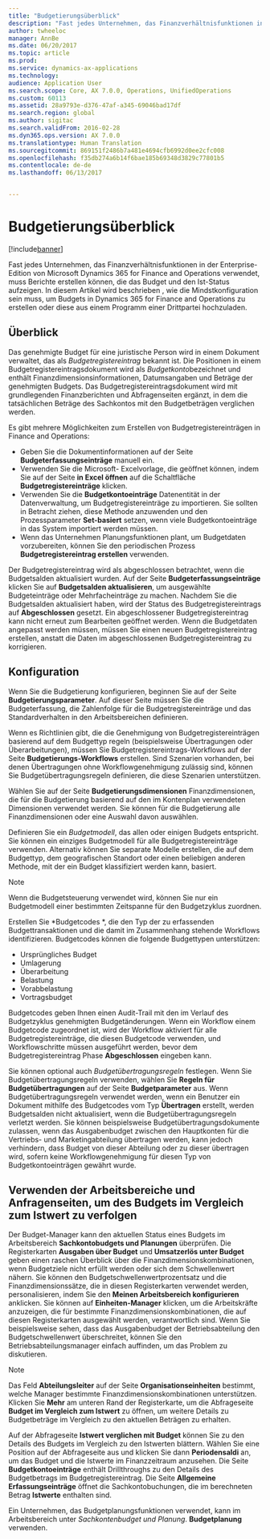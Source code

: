 ```yaml
---
title: "Budgetierungsüberblick"
description: "Fast jedes Unternehmen, das Finanzverhältnisfunktionen in der Enterprise-Edition von Microsoft Dynamics 365 for Finance and Operations verwendet, muss Berichte erstellen können, die das Budget und den Ist-Status aufzeigen. In diesem Artikel wird beschrieben , wie die Mindstkonfiguration sein muss, um Budgets in der Enterprise-Edition von Dynamics 365 for Finance and Operations zu erstellen oder diese aus einem Programm einer Drittpartei hochzuladen."
author: twheeloc
manager: AnnBe
ms.date: 06/20/2017
ms.topic: article
ms.prod: 
ms.service: dynamics-ax-applications
ms.technology: 
audience: Application User
ms.search.scope: Core, AX 7.0.0, Operations, UnifiedOperations
ms.custom: 60113
ms.assetid: 28a9793e-d376-47af-a345-69046bad17df
ms.search.region: global
ms.author: sigitac
ms.search.validFrom: 2016-02-28
ms.dyn365.ops.version: AX 7.0.0
ms.translationtype: Human Translation
ms.sourcegitcommit: 869151f2486b7a481e4694cfb6992d0ee2cfc008
ms.openlocfilehash: f35db274a6b14f6bae185b69348d3829c77801b5
ms.contentlocale: de-de
ms.lasthandoff: 06/13/2017


---
```


# <a name="budgeting-overview"></a>Budgetierungsüberblick 

[!include[banner](../includes/banner.md)]


Fast jedes Unternehmen, das Finanzverhältnisfunktionen in der Enterprise-Edition von Microsoft Dynamics 365 for Finance and Operations verwendet, muss Berichte erstellen können, die das Budget und den Ist-Status aufzeigen. In diesem Artikel wird beschrieben , wie die Mindstkonfiguration sein muss, um Budgets in Dynamics 365 for Finance and Operations zu erstellen oder diese aus einem Programm einer Drittpartei hochzuladen.

<a name="overview"></a>Überblick
--------

Das genehmigte Budget für eine juristische Person wird in einem Dokument verwaltet, das als *Budgetregistereintrag* bekannt ist. Die Positionen in einem Budgetregistereintragsdokument wird als *Budgetkonto*bezeichnet und enthält Finanzdimensionsinformationen, Datumsangaben und Beträge der genehmigten Budgets. Das Budgetregistereintragsdokument wird mit grundlegenden Finanzberichten und Abfragenseiten ergänzt, in dem die tatsächlichen Beträge des Sachkontos mit den Budgetbeträgen verglichen werden. 

Es gibt mehrere Möglichkeiten zum Erstellen von Budgetregistereinträgen in Finance and Operations:

-   Geben Sie die Dokumentinformationen auf der Seite **Budgeterfassungseinträge** manuell ein.
-   Verwenden Sie die Microsoft- Excelvorlage, die geöffnet können, indem Sie auf der Seite **in Excel öffnen** auf die Schaltfläche **Budgetregistereinträge** klicken.
-   Verwenden Sie die **Budgetkontoeinträge** Datenentität in der Datenverwaltung, um Budgetregistereinträge zu importieren. Sie sollten in Betracht ziehen, diese Methode anzuwenden und den Prozessparameter **Set-basiert** setzen,  wenn viele Budgetkontoeinträge in das System importiert werden müssen.
-   Wenn das Unternehmen Planungsfunktionen plant, um Budgetdaten vorzubereiten, können Sie den periodischen Prozess **Budgetregistereintrag erstellen** verwenden.

Der Budgetregistereintrag wird als abgeschlossen betrachtet, wenn die Budgetsalden aktualisiert wurden. Auf der Seite **Budgeterfassungseinträge** klicken Sie auf **Budgetsalden aktualisieren**, um ausgewählte Budgeteinträge oder Mehrfacheinträge zu machen. Nachdem Sie die Budgetsalden aktualisiert haben, wird der Status des Budgetregistereintrags auf **Abgeschlossen** gesetzt. Ein abgeschlossener Budgetregistereintrag kann nicht erneut zum Bearbeiten geöffnet werden. Wenn die Budgetdaten angepasst werden müssen, müssen Sie einen neuen Budgetregistereintrag erstellen, anstatt die Daten im abgeschlossenen Budgetregistereintrag zu korrigieren.

## <a name="configuration"></a>Konfiguration
Wenn Sie die Budgetierung konfigurieren, beginnen Sie auf der Seite **Budgetierungsparameter**. Auf dieser Seite müssen Sie die Budgeterfassung, die Zahlenfolge für die Budgetregistereinträge und das Standardverhalten in den Arbeitsbereichen definieren.

Wenn es Richtlinien gibt, die die Genehmigung von Budgetregistereinträgen basierend auf dem Budgettyp regeln (beispielsweise Übertragungen oder Überarbeitungen), müssen Sie Budgetregistereintrags-Workflows auf der Seite **Budgetierungs-Workflows** erstellen. Sind Szenarien vorhanden, bei denen Übertragungen ohne Workflowgenehmigung zulässig sind, können Sie Budgetübertragungsregeln definieren, die diese Szenarien unterstützen. 

Wählen Sie auf der Seite **Budgetierungsdimensionen** Finanzdimensionen, die für die Budgetierung basierend auf den im Kontenplan verwendeten Dimensionen verwendet werden. Sie können für die Budgetierung alle Finanzdimensionen oder eine Auswahl davon auswählen.

Definieren Sie ein *Budgetmodell*, das allen oder einigen Budgets entspricht. Sie können ein einziges Budgetmodell für alle Budgetregistereinträge verwenden. Alternativ können Sie separate Modelle erstellen, die auf dem Budgettyp, dem geografischen Standort oder einen beliebigen anderen Methode, mit der ein Budget klassifiziert werden kann, basiert. 

> [!NOTE] 
> Wenn die Budgetsteuerung verwendet wird, können Sie nur ein Budgetmodell einer bestimmten Zeitspanne für den Budgetzyklus zuordnen. 

Erstellen Sie *Budgetcodes *, die den Typ der zu erfassenden Budgettransaktionen und die damit im Zusammenhang stehende Workflows identifizieren. Budgetcodes können die folgende Budgettypen unterstützen:

-   Ursprüngliches Budget
-   Umlagerung
-   Überarbeitung
-   Belastung
-   Vorabbelastung
-   Vortragsbudget

Budgetcodes geben Ihnen einen Audit-Trail mit den im Verlauf des Budgetzyklus genehmigten Budgetänderungen. Wenn ein Workflow einem Budgetcode zugeordnet ist, wird der Workflow aktiviert für alle Budgetregistereinträge, die diesen Budgetcode verwenden, und Workflowschritte müssen ausgeführt werden, bevor dem Budgetregistereintrag Phase **Abgeschlossen** eingeben kann.  

Sie können optional auch *Budgetübertragungsregeln* festlegen. Wenn Sie  Budgetübertragungsregeln verwenden, wählen Sie **Regeln für Budgetübertragungen** auf der Seite **Budgetparameter** aus. Wenn Budgetübertragungsregeln verwendet werden, wenn ein Benutzer ein Dokument mithilfe des Budgetcodes vom Typ **Übertragen** erstellt, werden Budgetsalden nicht aktualisiert, wenn die Budgetübertragungsregeln verletzt werden. Sie können beispielsweise Budgetübertragungsdokumente zulassen, wenn das Ausgabenbudget zwischen den Hauptkonten für die Vertriebs- und Marketingabteilung übertragen werden, kann jedoch verhindern, dass Budget von dieser Abteilung oder zu dieser übertragen wird, sofern keine Workflowgenehmigung für diesen Typ von Budgetkontoeinträgen gewährt wurde.

## <a name="using-workspaces-and-inquiry-pages-to-track-budget-vs-actuals"></a>Verwenden der Arbeitsbereiche und Anfragenseiten, um des Budgets im Vergleich zum Istwert zu verfolgen
Der Budget-Manager kann den aktuellen Status eines Budgets im Arbeitsbereich **Sachkontobudgets und Planungen** überprüfen. Die Registerkarten **Ausgaben über Budget** und **Umsatzerlös unter Budget** geben einen raschen Überblick über die Finanzdimensionskombinationen, wenn Budgetziele nicht erfüllt werden oder sich dem Schwellenwert nähern. Sie können den Budgetschwellenwertprozentsatz und die Finanzdimensionssätze, die in diesen Registerkarten verwendet werden, personalisieren, indem Sie den **Meinen Arbeitsbereich konfigurieren** anklicken. Sie können auf **Einheiten-Manager** klicken, um die Arbeitskräfte anzuzeigen, die für bestimmte Finanzdimensionskombinationen, die auf diesen Registerkarten ausgewählt werden, verantwortlich sind. Wenn Sie beispielsweise sehen, dass das Ausgabenbudget der Betriebsabteilung den Budgetschwellenwert überschreitet, können Sie den Betriebsabteilungsmanager einfach auffinden, um das Problem zu diskutieren. 

> [!NOTE] 
> Das Feld **Abteilungsleiter** auf der Seite **Organisationseinheiten** bestimmt, welche Manager bestimmte Finanzdimensionskombinationen unterstützen. Klicken Sie **Mehr** am unteren Rand der Registerkarte, um die Abfrageseite **Budget im Vergleich zum Istwert** zu öffnen, um weitere Details zu Budgetbeträge im Vergleich zu den aktuellen Beträgen zu erhalten. 

Auf der Abfrageseite **Istwert verglichen mit Budget** können Sie zu den Details des Budgets im Vergleich zu den Istwerten blättern. Wählen Sie eine Position auf der Abfrageseite aus und klicken Sie dann **Periodensaldi** an, um das Budget und die Istwerte im Finanzzeitraum anzusehen. Die Seite **Budgetkontoeinträge** enthält Drillthroughs zu den Details des Budgetbetrags im Budgetregistereintrag. Die Seite **Allgemeine Erfassungseinträge** öffnet die Sachkontobuchungen, die im berechneten Betrag **Istwerte** enthalten sind. 

Ein Unternehmen, das Budgetplanungsfunktionen verwendet, kann im Arbeitsbereich unter *Sachkontenbudget und Planung*. **Budgetplanung** verwenden.




